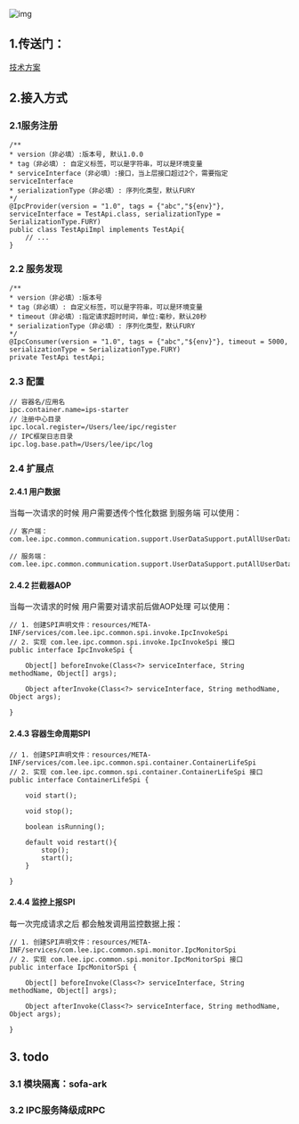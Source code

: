 ![img](https://my-resource.oss-cn-hangzhou.aliyuncs.com/image/IPC%E5%AE%8C%E6%95%B4%E6%9E%B6%E6%9E%84%E5%9B%BE.png)



## 1.传送门：
[技术方案](https://leenotes.cn/posts/45495.html#4-%E6%8A%80%E6%9C%AF%E8%B0%83%E7%A0%94%E5%92%8C%E9%80%89%E5%9E%8B)



## 2.接入方式

### 2.1服务注册

```
/**
* version（非必填）:版本号, 默认1.0.0
* tag（非必填）: 自定义标签，可以是字符串，可以是环境变量
* serviceInterface（非必填）:接口，当上层接口超过2个，需要指定serviceInterface
* serializationType（非必填）: 序列化类型，默认FURY
*/
@IpcProvider(version = "1.0", tags = {"abc","${env}"}, serviceInterface = TestApi.class, serializationType = SerializationType.FURY)
public class TestApiImpl implements TestApi{
    // ...
}
```



### 2.2 服务发现

```
/**
* version（非必填）:版本号
* tag（非必填）: 自定义标签，可以是字符串，可以是环境变量
* timeout（非必填）:指定请求超时时间，单位:毫秒，默认20秒
* serializationType（非必填）: 序列化类型，默认FURY
*/
@IpcConsumer(version = "1.0", tags = {"abc","${env}"}, timeout = 5000, serializationType = SerializationType.FURY)
private TestApi testApi;
```


### 2.3 配置
```
// 容器名/应用名
ipc.container.name=ips-starter
// 注册中心目录
ipc.local.register=/Users/lee/ipc/register
// IPC框架日志目录
ipc.log.base.path=/Users/lee/ipc/log
```

### 2.4 扩展点

#### 2.4.1 用户数据
当每一次请求的时候 用户需要透传个性化数据 到服务端 可以使用：

```
// 客户端：
com.lee.ipc.common.communication.support.UserDataSupport.putAllUserData()

// 服务端：
com.lee.ipc.common.communication.support.UserDataSupport.putAllUserData()
```

#### 2.4.2 拦截器AOP
当每一次请求的时候 用户需要对请求前后做AOP处理 可以使用：

```
// 1. 创建SPI声明文件：resources/META-INF/services/com.lee.ipc.common.spi.invoke.IpcInvokeSpi
// 2. 实现 com.lee.ipc.common.spi.invoke.IpcInvokeSpi 接口
public interface IpcInvokeSpi {

    Object[] beforeInvoke(Class<?> serviceInterface, String methodName, Object[] args);

    Object afterInvoke(Class<?> serviceInterface, String methodName, Object args);

}
```

#### 2.4.3 容器生命周期SPI

```
// 1. 创建SPI声明文件：resources/META-INF/services/com.lee.ipc.common.spi.container.ContainerLifeSpi
// 2. 实现 com.lee.ipc.common.spi.container.ContainerLifeSpi 接口
public interface ContainerLifeSpi {

    void start();

	void stop();

	boolean isRunning();
    
    default void restart(){
        stop();
        start();
    }

}
```

#### 2.4.4 监控上报SPI
每一次完成请求之后 都会触发调用监控数据上报：

```
// 1. 创建SPI声明文件：resources/META-INF/services/com.lee.ipc.common.spi.monitor.IpcMonitorSpi
// 2. 实现 com.lee.ipc.common.spi.monitor.IpcMonitorSpi 接口
public interface IpcMonitorSpi {

    Object[] beforeInvoke(Class<?> serviceInterface, String methodName, Object[] args);

    Object afterInvoke(Class<?> serviceInterface, String methodName, Object args);

}
```



## 3. todo

### 3.1 模块隔离：sofa-ark

### 3.2 IPC服务降级成RPC

